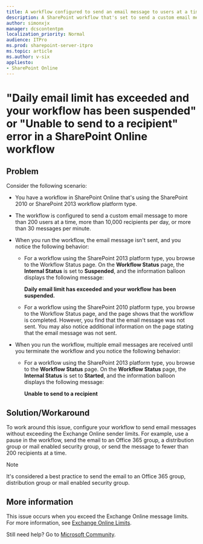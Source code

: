 ```yaml
---
title: A workflow configured to send an email message to users at a time doesn't work
description: A SharePoint workflow that's set to send a custom email message to more than 200 users at a time, more than 10,000 recipients per day, or more than 30 messages per minute cannot run.
author: simonxjx
manager: dcscontentpm
localization_priority: Normal
audience: ITPro
ms.prod: sharepoint-server-itpro
ms.topic: article
ms.author: v-six
appliesto:
- SharePoint Online
---
```


# "Daily email limit has exceeded and your workflow has been suspended" or "Unable to send to a recipient" error in a SharePoint Online workflow

## Problem

Consider the following scenario:

- You have a workflow in SharePoint Online that's using the SharePoint 2010 or SharePoint 2013 workflow platform type.
- The workflow is configured to send a custom email message to more than 200 users at a time, more than 10,000 recipients per day, or more than 30 messages per minute.
- When you run the workflow, the email message isn't sent, and you notice the following behavior:

  - For a workflow using the SharePoint 2013 platform type, you browse to the Workflow Status page. On the **Workflow Status** page, the **Internal Status** is set to **Suspended**, and the information balloon displays the following message:
   
    **Daily email limit has exceeded and your workflow has been suspended.**

  - For a workflow using the SharePoint 2010 platform type, you browse to the Workflow Status page, and the page shows that the workflow is completed. However, you find that the email message was not sent. You may also notice additional information on the page stating that the email message was not sent.

- When you run the workflow, multiple email messages are received until you terminate the workflow and you notice the following behavior:

  - For a workflow using the SharePoint 2013 platform type, you browse to the **Workflow Status** page. On the **Workflow Status** page, the **Internal Status** is set to **Started**, and the information balloon displays the following message:

    **Unable to send to a recipient**

## Solution/Workaround

To work around this issue, configure your workflow to send email messages without exceeding the Exchange Online sender limits. For example, use a pause in the workflow, send the email to an Office 365 group, a distribution group or mail enabled security group, or send the message to fewer than 200 recipients at a time.

> [!NOTE]
> It's considered a best practice to send the email to an Office 365 group, distribution group or mail enabled security group.

## More information

This issue occurs when you exceed the Exchange Online message limits. For more information, see [Exchange Online Limits](https://docs.microsoft.com/office365/servicedescriptions/exchange-online-service-description/exchange-online-limits#recipientlimits).

Still need help? Go to [Microsoft Community](https://answers.microsoft.com).